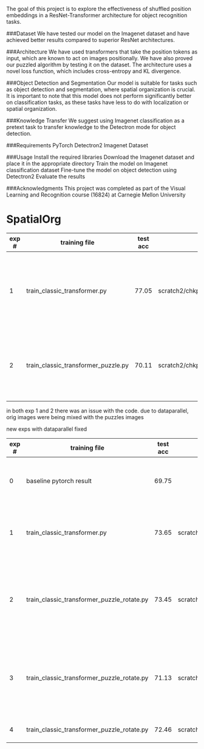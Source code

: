 The goal of this project is to explore the effectiveness of shuffled position embeddings in a ResNet-Transformer architecture for object recognition tasks.

###Dataset
We have tested our model on the Imagenet dataset and have achieved better results compared to superior ResNet architectures.

###Architecture
We have used transformers that take the position tokens as input, which are known to act on images positionally. We have also proved our puzzled algorithm by testing it on the dataset. The architecture uses a novel loss function, which includes cross-entropy and KL divergence.

###Object Detection and Segmentation
Our model is suitable for tasks such as object detection and segmentation, where spatial organization is crucial. It is important to note that this model does not perform significantly better on classification tasks, as these tasks have less to do with localization or spatial organization.

###Knowledge Transfer
We suggest using Imagenet classification as a pretext task to transfer knowledge to the Detectron mode for object detection.

###Requirements
PyTorch
Detectron2
Imagenet Dataset

###Usage
Install the required libraries
Download the Imagenet dataset and place it in the appropriate directory
Train the model on Imagenet classification dataset
Fine-tune the model on object detection using Detectron2
Evaluate the results

###Acknowledgments
This project was completed as part of the Visual Learning and Recognition course (16824) at Carnegie Mellon University



# SpatialOrg

| exp # | training file                       | test acc | checkpoint                                                              | info                                                                                                      | 
|-------|-------------------------------------|----------|-------------------------------------------------------------------------|-----------------------------------------------------------------------------------------------------------|
| 1     | train_classic_transformer.py        | 77.05    | scratch2/chkpt/spatial_org/train_classic_transformer/res50              | res50 as backbone and 3 layer transformer as final classifier without any augmentation or additional loss |
| 2     | train_classic_transformer_puzzle.py | 70.11    | scratch2/chkpt/spatial_org/train_classic_transformer_puzzle/res18_lr0.1 | res18 with 3x transformer enc with puzzeling idea with loss weights 0.5, 0.5, 0.05, 0.05                  | 

in both exp 1 and 2 there was an issue with the code. due to dataparallel, orig images were being mixed with the puzzles
images

new exps with dataparallel fixed

| exp # | training file                              | test acc | checkpoint                                                                                                      | info                                                                                                       | 
|-------|--------------------------------------------|----------|-----------------------------------------------------------------------------------------------------------------|------------------------------------------------------------------------------------------------------------|
| 0     | baseline pytorch result                    | 69.75    |                                                                                                                 | baseline model which the resnet backbone with a linear classifier                                          |
| 1     | train_classic_transformer.py               | 73.65    | scratch2/chkpt/spatial_org/train_classic_transformer/res18_0.1                                                  | res18 as backbone and 3x transformer enc with only classification loss                                     | 
| 2     | train_classic_transformer_puzzle_rotate.py | 73.45    | scratch2/chkpt/spatial_org/train_classic_transformer_puzzle_rotate/norotate_0.4_0.4_0.1_0.1                     | res18 as backbone and 3x transformer enc with puzzeling idea WITHOUT rotation, loss coefs=0.4,0.4, 0.1,0.1 |
| 3     | train_classic_transformer_puzzle_rotate.py | 71.13    | scratch2/chkpt/spatial_org/train_classic_transformer_puzzle_rotate/rotate_res18_0.4_0.4_0.1_0.1                 | res18 as backbone and 3x transformer enc with puzzeling idea WITH rotation, loss coefs=0.4,0.4, 0.1,0.1    | 
| 4     | train_classic_transformer_puzzle_rotate.py | 72.46    | scratch2/chkpt/spatial_org/train_classic_transformer_puzzle_rotate/norotate_res18_0.4_0.4_0.1_0.1_2xtransformer | exp #2 with 2 transformer encoders                                                                         | 
